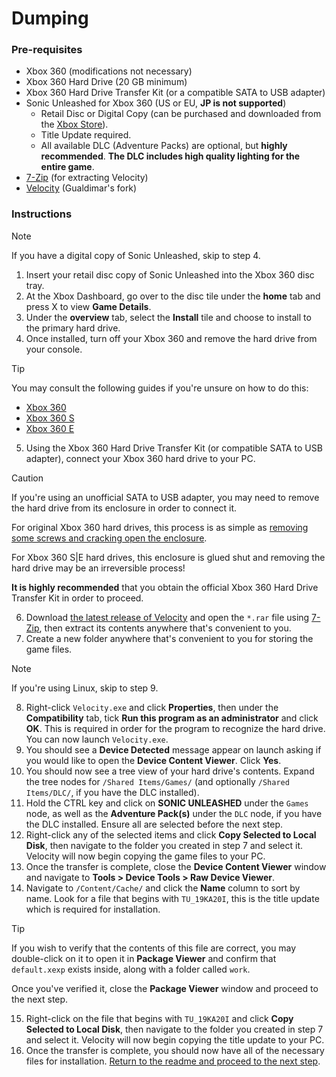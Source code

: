 # Dumping

### Pre-requisites
- Xbox 360 (modifications not necessary)
- Xbox 360 Hard Drive (20 GB minimum)
- Xbox 360 Hard Drive Transfer Kit (or a compatible SATA to USB adapter)
- Sonic Unleashed for Xbox 360 (US or EU, **JP is not supported**)
    - Retail Disc or Digital Copy (can be purchased and downloaded from the [Xbox Store](https://www.xbox.com/en-US/games/store/sonic-unleashed/c098fgnmts8f)).
    - Title Update required.
    - All available DLC (Adventure Packs) are optional, but **highly recommended**. **The DLC includes high quality lighting for the entire game**.
- [7-Zip](https://7-zip.org/download.html) (for extracting Velocity)
- [Velocity](https://github.com/Gualdimar/Velocity/releases/download/xex%2Biso-branch/Velocity-XEXISO.rar) (Gualdimar's fork)

### Instructions

> [!NOTE]
> If you have a digital copy of Sonic Unleashed, skip to step 4.

1. Insert your retail disc copy of Sonic Unleashed into the Xbox 360 disc tray.
2. At the Xbox Dashboard, go over to the disc tile under the **home** tab and press X to view **Game Details**.
3. Under the **overview** tab, select the **Install** tile and choose to install to the primary hard drive.
4. Once installed, turn off your Xbox 360 and remove the hard drive from your console.

> [!TIP]
> You may consult the following guides if you're unsure on how to do this:
> - [Xbox 360](https://www.ifixit.com/Guide/Xbox+360+Hard+Drive+Replacement/3326)
> - [Xbox 360 S](https://www.ifixit.com/Guide/Xbox+360+S+Hard+Drive+Replacement/3184)
> - [Xbox 360 E](https://www.ifixit.com/Guide/Xbox+360+E+Hard+Drive+Replacement/22179)

5. Using the Xbox 360 Hard Drive Transfer Kit (or compatible SATA to USB adapter), connect your Xbox 360 hard drive to your PC.

> [!CAUTION]
> If you're using an unofficial SATA to USB adapter, you may need to remove the hard drive from its enclosure in order to connect it.
>
> For original Xbox 360 hard drives, this process is as simple as [removing some screws and cracking open the enclosure](https://www.ifixit.com/Guide/Xbox+360+HDD+Replacement/3430).
>
> For Xbox 360 S|E hard drives, this enclosure is glued shut and removing the hard drive may be an irreversible process!
>
> **It is highly recommended** that you obtain the official Xbox 360 Hard Drive Transfer Kit in order to proceed.

6. Download [the latest release of Velocity](https://github.com/Gualdimar/Velocity/releases/download/xex%2Biso-branch/Velocity-XEXISO.rar) and open the `*.rar` file using [7-Zip](https://7-zip.org/download.html), then extract its contents anywhere that's convenient to you.
7. Create a new folder anywhere that's convenient to you for storing the game files.

> [!NOTE]
> If you're using Linux, skip to step 9.

8. Right-click `Velocity.exe` and click **Properties**, then under the **Compatibility** tab, tick **Run this program as an administrator** and click **OK**. This is required in order for the program to recognize the hard drive. You can now launch `Velocity.exe`.
9. You should see a **Device Detected** message appear on launch asking if you would like to open the **Device Content Viewer**. Click **Yes**.
10. You should now see a tree view of your hard drive's contents. Expand the tree nodes for `/Shared Items/Games/` (and optionally `/Shared Items/DLC/`, if you have the DLC installed).
11. Hold the CTRL key and click on **SONIC UNLEASHED** under the `Games` node, as well as the **Adventure Pack(s)** under the `DLC` node, if you have the DLC installed. Ensure all are selected before the next step.
12. Right-click any of the selected items and click **Copy Selected to Local Disk**, then navigate to the folder you created in step 7 and select it. Velocity will now begin copying the game files to your PC.
13. Once the transfer is complete, close the **Device Content Viewer** window and navigate to **Tools > Device Tools > Raw Device Viewer**.
14. Navigate to `/Content/Cache/` and click the **Name** column to sort by name. Look for a file that begins with `TU_19KA20I`, this is the title update which is required for installation.

> [!TIP]
> If you wish to verify that the contents of this file are correct, you may double-click on it to open it in **Package Viewer** and confirm that `default.xexp` exists inside, along with a folder called `work`.
>
> Once you've verified it, close the **Package Viewer** window and proceed to the next step.

15. Right-click on the file that begins with `TU_19KA20I` and click **Copy Selected to Local Disk**, then navigate to the folder you created in step 7 and select it. Velocity will now begin copying the title update to your PC.
16. Once the transfer is complete, you should now have all of the necessary files for installation. [Return to the readme and proceed to the next step](/README.md#how-to-install).
